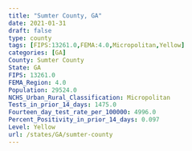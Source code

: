 ```yaml
---
title: "Sumter County, GA"
date: 2021-01-31
draft: false
type: county
tags: [FIPS:13261.0,FEMA:4.0,Micropolitan,Yellow]
categories: [GA]
County: Sumter County
State: GA
FIPS: 13261.0
FEMA_Region: 4.0
Population: 29524.0
NCHS_Urban_Rural_Classification: Micropolitan
Tests_in_prior_14_days: 1475.0
Fourteen_day_test_rate_per_100000: 4996.0
Percent_Positivity_in_prior_14_days: 0.097
Level: Yellow
url: /states/GA/sumter-county
---
```



